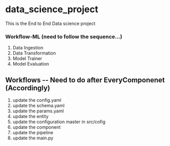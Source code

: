# data_science_project
This is the End to End Data science project 

### Workflow-ML  (need to follow the sequence...)
1. Data Ingestion
2. Data Transformation
3. Model Trainer
4. Model Evaluation


## Workflows -- Need to do after EveryComponenet (Accordingly)
1. update the config.yaml
2. update the schema.yaml
3. update the params.yaml
4. update the entity
5. update the configuration master in src/cofig
6. update the component
7. update the pipeline
8. update the main.py
